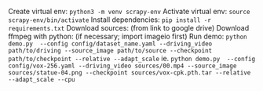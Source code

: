Create virtual env: `python3 -m venv scrapy-env`
Activate virtual env: `source scrapy-env/bin/activate`
Install dependencies: `pip install -r requirements.txt`
Download sources: (from link to google drive)
Download ffmpeg with python: (if necessary; import imageio first)
Run demo: `python demo.py  --config config/dataset_name.yaml --driving_video path/to/driving --source_image path/to/source --checkpoint path/to/checkpoint --relative --adapt_scale`
ie. `python demo.py  --config config/vox-256.yaml --driving_video sources/00.mp4 --source_image sources/statue-04.png --checkpoint sources/vox-cpk.pth.tar --relative --adapt_scale --cpu`